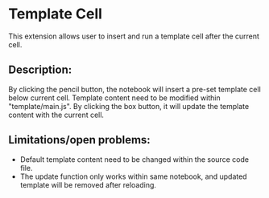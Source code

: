 Template Cell
=========
This extension allows user to insert and run a template cell after the current cell. 

## Description:
By clicking the pencil button, the notebook will insert a pre-set template cell below current cell. Template content need to be modified within "template/main.js". By clicking the box button, it will update the template content with the current cell.

## Limitations/open problems: 
- Default template content need to be changed within the source code file. 
- The update function only works within same notebook, and updated template will be removed after reloading.